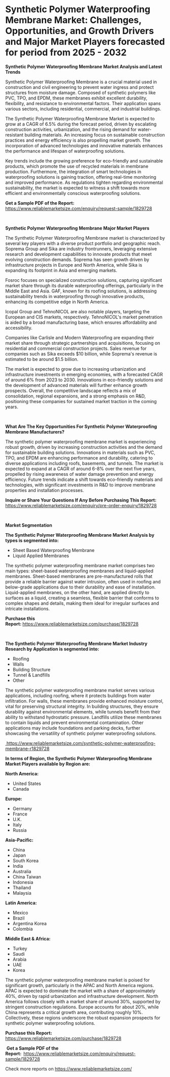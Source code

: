 <p><h1>Synthetic Polymer Waterproofing Membrane Market: Challenges, Opportunities, and Growth Drivers and Major Market Players forecasted for period from 2025 - 2032</h1></p><p><strong>Synthetic Polymer Waterproofing Membrane Market Analysis and Latest Trends</strong></p>
<p><p>Synthetic Polymer Waterproofing Membrane is a crucial material used in construction and civil engineering to prevent water ingress and protect structures from moisture damage. Composed of synthetic polymers like PVC, TPO, and EPDM, these membranes exhibit excellent durability, flexibility, and resistance to environmental factors. Their application spans various sectors, including residential, commercial, and industrial buildings.</p><p>The Synthetic Polymer Waterproofing Membrane Market is expected to grow at a CAGR of 6.5% during the forecast period, driven by escalating construction activities, urbanization, and the rising demand for water-resistant building materials. An increasing focus on sustainable construction practices and energy efficiency is also propelling market growth. The incorporation of advanced technologies and innovative materials enhances the performance and lifespan of waterproofing solutions.</p><p>Key trends include the growing preference for eco-friendly and sustainable products, which promote the use of recycled materials in membrane production. Furthermore, the integration of smart technologies in waterproofing solutions is gaining traction, offering real-time monitoring and improved performance. As regulations tighten regarding environmental sustainability, the market is expected to witness a shift towards more efficient and environmentally conscious waterproofing solutions.</p></p>
<p><strong>Get a Sample PDF of the Report:&nbsp;</strong> <a href="https://www.reliablemarketsize.com/enquiry/request-sample/1829728?utm_campaign=1872&utm_medium=2&utm_source=Github&utm_content=ia&utm_term=03022025&utm_id=synthetic-polymer-waterproofing-membrane">https://www.reliablemarketsize.com/enquiry/request-sample/1829728</a></p>
<p>&nbsp;</p>
<p><strong>Synthetic Polymer Waterproofing Membrane Major Market Players</strong></p>
<p><p>The Synthetic Polymer Waterproofing Membrane market is characterized by several key players with a diverse product portfolio and geographic reach. Soprema Group and Sika are industry frontrunners, leveraging extensive research and development capabilities to innovate products that meet evolving construction demands. Soprema has seen growth driven by infrastructure projects in Europe and North America, while Sika is expanding its footprint in Asia and emerging markets.</p><p>Fosroc focuses on specialized construction solutions, capturing significant market share through its durable waterproofing offerings, particularly in the Middle East and Asia. GAF, known for its roofing solutions, is addressing sustainability trends in waterproofing through innovative products, enhancing its competitive edge in North America.</p><p>Icopal Group and TehnoNICOL are also notable players, targeting the European and CIS markets, respectively. TehnoNICOL's market penetration is aided by a broad manufacturing base, which ensures affordability and accessibility.</p><p>Companies like Carlisle and Modern Waterproofing are expanding their market share through strategic partnerships and acquisitions, focusing on residential and commercial construction projects. Sales revenue for companies such as Sika exceeds $10 billion, while Soprema's revenue is estimated to be around $1.5 billion.</p><p>The market is expected to grow due to increasing urbanization and infrastructure investments in emerging economies, with a forecasted CAGR of around 6% from 2023 to 2030. Innovations in eco-friendly solutions and the development of advanced materials will further enhance growth prospects. Overall, the competitive landscape reflects a mix of consolidation, regional expansions, and a strong emphasis on R&D, positioning these companies for sustained market traction in the coming years.</p></p>
<p>&nbsp;</p>
<p><strong>What Are The Key Opportunities For Synthetic Polymer Waterproofing Membrane Manufacturers?</strong></p>
<p><p>The synthetic polymer waterproofing membrane market is experiencing robust growth, driven by increasing construction activities and the demand for sustainable building solutions. Innovations in materials such as PVC, TPO, and EPDM are enhancing performance and durability, catering to diverse applications including roofs, basements, and tunnels. The market is expected to expand at a CAGR of around 6-8% over the next five years, propelled by rising awareness of water damage prevention and energy efficiency. Future trends indicate a shift towards eco-friendly materials and technologies, with significant investments in R&D to improve membrane properties and installation processes.</p></p>
<p><strong>Inquire or Share Your Questions If Any Before Purchasing This Report:</strong> <a href="https://www.reliablemarketsize.com/enquiry/pre-order-enquiry/1829728?utm_campaign=1872&utm_medium=2&utm_source=Github&utm_content=ia&utm_term=03022025&utm_id=synthetic-polymer-waterproofing-membrane">https://www.reliablemarketsize.com/enquiry/pre-order-enquiry/1829728</a></p>
<p>&nbsp;</p>
<p><strong>Market Segmentation</strong></p>
<p><strong>The Synthetic Polymer Waterproofing Membrane Market Analysis by types is segmented into:</strong></p>
<p><ul><li>Sheet Based Waterproofing Membrane</li><li>Liquid Applied Membranes</li></ul></p>
<p><p>The synthetic polymer waterproofing membrane market comprises two main types: sheet-based waterproofing membranes and liquid-applied membranes. Sheet-based membranes are pre-manufactured rolls that provide a reliable barrier against water intrusion, often used in roofing and below-grade applications due to their durability and ease of installation. Liquid-applied membranes, on the other hand, are applied directly to surfaces as a liquid, creating a seamless, flexible barrier that conforms to complex shapes and details, making them ideal for irregular surfaces and intricate installations.</p></p>
<p><strong>Purchase this Report:&nbsp;</strong><a href="https://www.reliablemarketsize.com/purchase/1829728?utm_campaign=1872&utm_medium=2&utm_source=Github&utm_content=ia&utm_term=03022025&utm_id=synthetic-polymer-waterproofing-membrane">https://www.reliablemarketsize.com/purchase/1829728</a></p>
<p>&nbsp;</p>
<p><strong>The Synthetic Polymer Waterproofing Membrane Market Industry Research by Application is segmented into:</strong></p>
<p><ul><li>Roofing</li><li>Walls</li><li>Building Structure</li><li>Tunnel & Landfills</li><li>Other</li></ul></p>
<p><p>The synthetic polymer waterproofing membrane market serves various applications, including roofing, where it protects buildings from water infiltration. For walls, these membranes provide enhanced moisture control, vital for preserving structural integrity. In building structures, they ensure durability against environmental elements, while tunnels benefit from their ability to withstand hydrostatic pressure. Landfills utilize these membranes to contain liquids and prevent environmental contamination. Other applications may include foundations and parking decks, further showcasing the versatility of synthetic polymer waterproofing solutions.</p></p>
<p><a href="https://www.reliablemarketsize.com/synthetic-polymer-waterproofing-membrane-r1829728?utm_campaign=1872&utm_medium=2&utm_source=Github&utm_content=ia&utm_term=03022025&utm_id=synthetic-polymer-waterproofing-membrane">&nbsp;https://www.reliablemarketsize.com/synthetic-polymer-waterproofing-membrane-r1829728</a></p>
<p><strong>In terms of Region, the Synthetic Polymer Waterproofing Membrane Market Players available by Region are:</strong></p>
<p>
    <p> <strong> North America: </strong>
        <ul>
            <li>United States</li>
            <li>Canada</li>
        </ul>
        </p> 
    <p> <strong> Europe: </strong>
        <ul>
            <li>Germany</li>
            <li>France</li>
            <li>U.K.</li>
            <li>Italy</li>
            <li>Russia</li>
        </ul>
        </p> 
    <p> <strong> Asia-Pacific: </strong>
        <ul>
            <li>China</li>
            <li>Japan</li>
            <li>South Korea</li>
            <li>India</li>
            <li>Australia</li>
            <li>China Taiwan</li>
            <li>Indonesia</li>
            <li>Thailand</li>
            <li>Malaysia</li>
        </ul>
        </p> 
    <p> <strong> Latin America: </strong>
        <ul>
            <li>Mexico</li>
            <li>Brazil</li>
            <li>Argentina Korea</li>
            <li>Colombia</li>
        </ul>
        </p> 
    <p> <strong> Middle East & Africa: </strong>
        <ul>
            <li>Turkey</li>
            <li>Saudi</li>
            <li>Arabia</li>
            <li>UAE</li>
            <li>Korea</li>
        </ul>
    </p>
    </p>
<p><p>The synthetic polymer waterproofing membrane market is poised for significant growth, particularly in the APAC and North America regions. APAC is expected to dominate the market with a share of approximately 40%, driven by rapid urbanization and infrastructure development. North America follows closely with a market share of around 30%, supported by stringent construction regulations. Europe accounts for about 20%, while China represents a critical growth area, contributing roughly 10%. Collectively, these regions underscore the robust expansion prospects for synthetic polymer waterproofing solutions.</p></p>
<p><strong>Purchase this Report: </strong><a href="https://www.reliablemarketsize.com/purchase/1829728?utm_campaign=1872&utm_medium=2&utm_source=Github&utm_content=ia&utm_term=03022025&utm_id=synthetic-polymer-waterproofing-membrane">https://www.reliablemarketsize.com/purchase/1829728</a></p>
<p>&nbsp;<strong>Get a Sample PDF of the Report:&nbsp;&nbsp;</strong><a href="https://www.reliablemarketsize.com/enquiry/request-sample/1829728?utm_campaign=1872&utm_medium=2&utm_source=Github&utm_content=ia&utm_term=03022025&utm_id=synthetic-polymer-waterproofing-membrane">https://www.reliablemarketsize.com/enquiry/request-sample/1829728</a></p>
<p><strong></strong></p>
<p>Check more reports on <a href="https://www.reliablemarketsize.com/?utm_campaign=1872&utm_medium=2&utm_source=Github&utm_content=ia&utm_term=03022025&utm_id=synthetic-polymer-waterproofing-membrane">https://www.reliablemarketsize.com/</a></p>